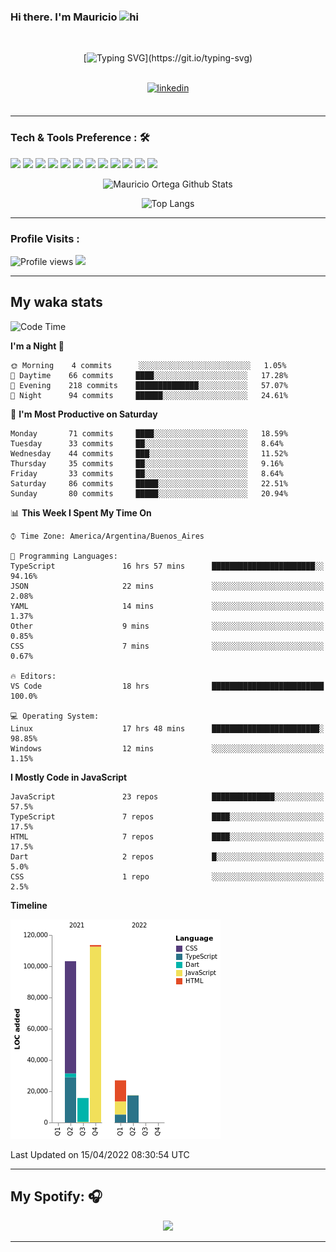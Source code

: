 ### Hi there. I'm Mauricio <img src="https://user-images.githubusercontent.com/1303154/88677602-1635ba80-d120-11ea-84d8-d263ba5fc3c0.gif" width="28px" alt="hi">
<br /> 

<div align="center">
  
[![Typing SVG](https://readme-typing-svg.herokuapp.com?size=25&duration=7000&center=true&vCenter=true&width=650&height=40&lines=WELCOME!;My+name+is+Mauricio+Ortega...;I+am+a+Front-End+Developer...;I+hope+you+find+what+you+are+looking+for...;You+have+my+contact+information...;MAY+THE+FORCE+BE+WITH+YOU...)](https://git.io/typing-svg)

</div>
  
<br />

<div align="center">
  
<a href="https://www.linkedin.com/in/mauricio-sebasti%C3%A1n-ortega-71b43788/" target="_blank">
<img src=https://img.shields.io/badge/linkedin-%231E77B5.svg?&style=for-the-badge&logo=linkedin&logoColor=white alt=linkedin style="margin-bottom: 5px;" />
</a>
  
</div>

<br />



<!--
**Nekzus/Nekzus** is a ✨ _special_ ✨ repository because its `README.md` (this file) appears on your GitHub profile.

Here are some ideas to get you started:

- 🔭 I’m currently working on ...
- 🌱 I’m currently learning ...
- 👯 I’m looking to collaborate on ...
- 🤔 I’m looking for help with ...
- 💬 Ask me about ...
- 📫 How to reach me: ...
- 😄 Pronouns: ...
- ⚡ Fun fact: ...
-->

---

### Tech & Tools Preference : 🛠

<img src = "https://img.shields.io/badge/-HTML5-E34F26?style=flat&logo=html5&logoColor=white"> <img src = "https://img.shields.io/badge/-CSS3-1572B6?style=flat&logo=css3&logoColor=white">
<img src="https://img.shields.io/badge/-Bootstrap-563D7C?style=flat&logo=bootstrap&logoColor=white">
<img src="https://img.shields.io/badge/-JavaScript-eed718?style=flat&logo=javascript&logoColor=ffffff">
<img src="https://img.shields.io/badge/-Sass-cc6699?style=flat&logo=sass&logoColor=ffffff">
<img src="https://img.shields.io/badge/-React-000000?style=flat&logo=react&logoColor=00c8ff">
<img src="https://img.shields.io/badge/-Node.js-3C873A?style=flat&logo=Node.js&logoColor=white">
<img src="https://img.shields.io/badge/-Firebase-FFA611?style=flat&logo=firebase&logoColor=FFFFFF">
<img src="http://img.shields.io/badge/-Git-F1502F?style=flat&logo=git&logoColor=FFFFFF">
<img src="http://img.shields.io/badge/-Github-000000?style=flat&logo=github&logoColor=FFFFFF">
<img src="http://img.shields.io/badge/-VS%20Code-007ACC?style=flat&logo=visual%20studio%20code&logoColor=white">
<img src="http://img.shields.io/badge/-Vercel-black?style=flat&logo=vercel&logoColor=white">

<div align="center">
  
![Mauricio Ortega Github Stats](https://github-readme-stats.vercel.app/api?username=Nekzus&show_icons=true&title_color=fff&icon_color=79ff97&text_color=9f9f9f&bg_color=151515)

![Top Langs](https://github-readme-stats.vercel.app/api/top-langs/?username=Nekzus&layout=compact&title_color=fff&icon_color=79ff97&text_color=9f9f9f&bg_color=151515)

</div>
  
---

### Profile Visits :
  
![Profile views](https://gpvc.arturio.dev/Nekzus)  <img src="https://img.shields.io/github/followers/Nekzus?label=Follow" style=" float:left, margin-right:10px" />

---


## My waka stats
<!--START_SECTION:waka-->
![Code Time](http://img.shields.io/badge/Code%20Time-810%20hrs%2013%20mins-blue)

**I'm a Night 🦉** 

```text
🌞 Morning    4 commits      ░░░░░░░░░░░░░░░░░░░░░░░░░   1.05% 
🌆 Daytime    66 commits     ████░░░░░░░░░░░░░░░░░░░░░   17.28% 
🌃 Evening    218 commits    ██████████████░░░░░░░░░░░   57.07% 
🌙 Night      94 commits     ██████░░░░░░░░░░░░░░░░░░░   24.61%

```
📅 **I'm Most Productive on Saturday** 

```text
Monday       71 commits     ████░░░░░░░░░░░░░░░░░░░░░   18.59% 
Tuesday      33 commits     ██░░░░░░░░░░░░░░░░░░░░░░░   8.64% 
Wednesday    44 commits     ███░░░░░░░░░░░░░░░░░░░░░░   11.52% 
Thursday     35 commits     ██░░░░░░░░░░░░░░░░░░░░░░░   9.16% 
Friday       33 commits     ██░░░░░░░░░░░░░░░░░░░░░░░   8.64% 
Saturday     86 commits     █████░░░░░░░░░░░░░░░░░░░░   22.51% 
Sunday       80 commits     █████░░░░░░░░░░░░░░░░░░░░   20.94%

```


📊 **This Week I Spent My Time On** 

```text
⌚︎ Time Zone: America/Argentina/Buenos_Aires

💬 Programming Languages: 
TypeScript               16 hrs 57 mins      ███████████████████████░░   94.16% 
JSON                     22 mins             ░░░░░░░░░░░░░░░░░░░░░░░░░   2.08% 
YAML                     14 mins             ░░░░░░░░░░░░░░░░░░░░░░░░░   1.37% 
Other                    9 mins              ░░░░░░░░░░░░░░░░░░░░░░░░░   0.85% 
CSS                      7 mins              ░░░░░░░░░░░░░░░░░░░░░░░░░   0.67%

🔥 Editors: 
VS Code                  18 hrs              █████████████████████████   100.0%

💻 Operating System: 
Linux                    17 hrs 48 mins      ████████████████████████░   98.85% 
Windows                  12 mins             ░░░░░░░░░░░░░░░░░░░░░░░░░   1.15%

```

**I Mostly Code in JavaScript** 

```text
JavaScript               23 repos            ██████████████░░░░░░░░░░░   57.5% 
TypeScript               7 repos             ████░░░░░░░░░░░░░░░░░░░░░   17.5% 
HTML                     7 repos             ████░░░░░░░░░░░░░░░░░░░░░   17.5% 
Dart                     2 repos             █░░░░░░░░░░░░░░░░░░░░░░░░   5.0% 
CSS                      1 repo              ░░░░░░░░░░░░░░░░░░░░░░░░░   2.5%

```


**Timeline**

![Chart not found](https://raw.githubusercontent.com/Nekzus/Nekzus/main/charts/bar_graph.png) 


 Last Updated on 15/04/2022 08:30:54 UTC
<!--END_SECTION:waka-->

---

## My Spotify: 🎧

<div align="center"><img src="https://spotify-github-profile.vercel.app/api/view?uid=11169970531&cover_image=true&theme=default" /></div>

---
